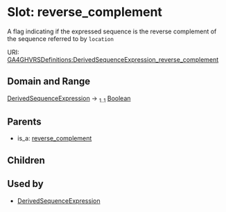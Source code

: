 
# Slot: reverse_complement


A flag indicating if the expressed sequence is the reverse complement of the sequence referred to by `location`

URI: [GA4GHVRSDefinitions:DerivedSequenceExpression_reverse_complement](GA4GHVRSDefinitionsDerivedSequenceExpression_reverse_complement)


## Domain and Range

[DerivedSequenceExpression](DerivedSequenceExpression.md) &#8594;  <sub>1..1</sub> [Boolean](types/Boolean.md)

## Parents

 *  is_a: [reverse_complement](reverse_complement.md)

## Children


## Used by

 * [DerivedSequenceExpression](DerivedSequenceExpression.md)
